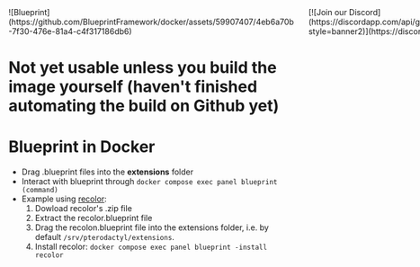 <div style="display: flex; align-items: center;">
  <div>
    ![Blueprint](https://github.com/BlueprintFramework/docker/assets/59907407/4eb6a70b-7f30-476e-81a4-c4f317186db6)
  </div>
  <div style="margin-left: 20px;">
    [![Join our Discord](https://discordapp.com/api/guilds/123456789012345678/widget.png?style=banner2)](https://discord.gg/CUwHwv6xRe)
  </div>
  <div style="margin-left: 20px;">
    [![Download Blueprint](https://yourwebsite.com/path/to/blueprint/download/image.png)](https://blueprint.zip/)
  </div>
</div>

# Not yet usable unless you build the image yourself (haven't finished automating the build on Github yet)
# Blueprint in Docker
- Drag .blueprint files into the **extensions** folder
- Interact with blueprint through ``docker compose exec panel blueprint (command)``
- Example using [recolor](<https://github.com/sp11rum/recolor>):
  1. Dowload recolor's .zip file
  2. Extract the recolor.blueprint file
  3. Drag the recolon.blueprint file into the extensions folder, i.e. by default ``/srv/pterodactyl/extensions``.
  4. Install recolor: ``docker compose exec panel blueprint -install recolor``
